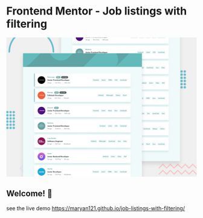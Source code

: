# Frontend Mentor - Job listings with filtering

![Design preview for the Job listings with filtering coding challenge](./design/desktop-preview.jpg)

## Welcome! 👋


see the live demo https://maryan121.github.io/job-listings-with-filtering/
